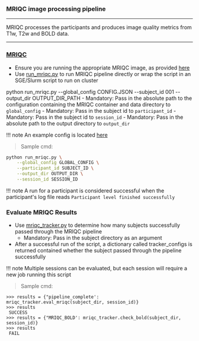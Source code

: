 ### MRIQC image processing pipeline

---

MRIQC processes the participants and produces image quality metrics from T1w, T2w and BOLD data.

---


### [MRIQC](https://mriqc.readthedocs.io/en/latest/)
- Ensure you are running the appropriate MRIQC image, as provided [here](https://github.com/neurodatascience/nipoppy/blob/main/nipoppy/workflow/proc_pipe/mriqc/Dockerfile)
- Use [run_mriqc.py](https://github.com/neurodatascience/nipoppy/tree/main/nipoppy/workflow/proc_pipe/mriqc) to run MRIQC pipeline directly or wrap the script in an SGE/Slurm script to run on cluster

python run_mriqc.py --global_config CONFIG.JSON --subject_id 001 --output_dir OUTPUT_DIR_PATH
	- Mandatory: Pass in the absolute path to the configuration containing the MRIQC container and data directory to `global_config`
	- Mandatory: Pass in the subject id to `participant_id`
	- Mandatory: Pass in the subject id to `session_id`
	- Mandatory: Pass in the absolute path to the output directory to `output_dir`
	
!!! note
	An example config is located [here](https://github.com/neurodatascience/nipoppy/blob/main/nipoppy/sample_global_configs.json)

> Sample cmd:
```bash
python run_mriqc.py \
 	--global_config GLOBAL_CONFIG \
 	--participant_id SUBJECT_ID \
 	--output_dir OUTPUT_DIR \
 	--session_id SESSION_ID
```

!!! note
	A run for a participant is considered successful when the participant's log file reads `Participant level finished successfully`

### Evaluate MRIQC Results
- Use [mriqc_tracker.py](https://github.com/neurodatascience/nipoppy/blob/main/trackers/mriqc_tracker.py) to determine how many subjects successfully passed through the MRIQC pipeline
	- Mandatory: Pass in the subject directory as an argument
- After a successful run of the script, a dictionary called tracker_configs is returned contained whether the subject passed through the pipeline successfully

!!! note
	Multiple sessions can be evaluated, but each session will require a new job running this script

> Sample cmd:
```pycon
>>> results = {"pipeline_complete': mriqc_tracker.eval_mriqc(subject_dir, session_id)}
>>> results
 SUCCESS
>>> results = {"MRIQC_BOLD': mriqc_tracker.check_bold(subject_dir, session_id)}
>>> results
 FAIL
```

